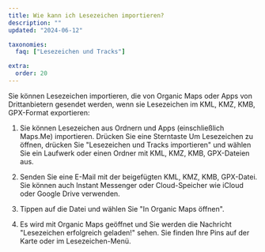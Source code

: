 ```yaml
---
title: Wie kann ich Lesezeichen importieren?
description: ""
updated: "2024-06-12"

taxonomies:
  faq: ["Lesezeichen und Tracks"]

extra:
  order: 20
---
```


Sie können Lesezeichen importieren, die von Organic Maps oder Apps von
Drittanbietern gesendet werden, wenn sie Lesezeichen im KML, KMZ, KMB, GPX-Format
exportieren:

1. Sie können Lesezeichen aus Ordnern und Apps (einschließlich Maps.Me) importieren. Drücken Sie eine Sterntaste Um Lesezeichen zu öffnen, drücken Sie "Lesezeichen und Tracks importieren" und wählen Sie ein Laufwerk oder einen Ordner mit KML, KMZ, KMB, GPX-Dateien aus.

2. Senden Sie eine E-Mail mit der beigefügten KML, KMZ, KMB, GPX-Datei. Sie können auch Instant Messenger oder Cloud-Speicher wie iCloud oder Google Drive verwenden.

3. Tippen auf die Datei und wählen Sie "In Organic Maps öffnen".

4. Es wird mit Organic Maps geöffnet und Sie werden die Nachricht "Lesezeichen erfolgreich geladen!" sehen. Sie finden Ihre Pins auf der Karte oder im Lesezeichen-Menü.
